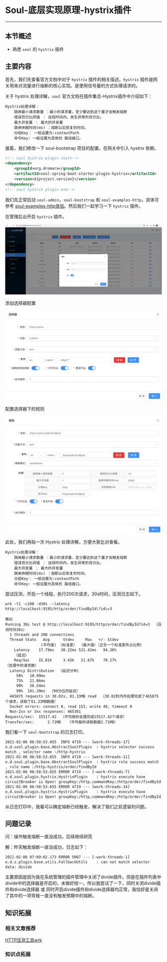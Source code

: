 # Soul-底层实现原理-hystrix插件

------

## 本节概述

- 熟悉 `soul` 的 `hystrix` 插件

## 主要内容

首先，我们先查看官方文档中对于 `hystrix` 插件的相关描述。`hystrix` 插件是网关用来对流量进行熔断的核心实现。是使用信号量的方式处理请求的。

关于 hystrix 处理详解，`soul` 官方文档在插件集合-Hystrix插件中介绍如下：

```
Hystrix处理详解：
	跳闸最小请求数量 ：最小的请求量，至少要达到这个量才会触发熔断
	错误百分比阀值 ： 这段时间内，发生异常的百分比。
	最大并发量 ： 最大的并发量
	跳闸休眠时间(ms) ：熔断以后恢复的时间。
	分组Key： 一般设置为:contextPath
	命令Key: 一般设置为具体的 路径接口。
```

接着，我们修改一下 soul-bootstrap 项目的配置，在网关中引入 hystrix 依赖。

```xml
<!-- soul hystrix plugin start-->
<dependency>
    <groupId>org.dromara</groupId>
    <artifactId>soul-spring-boot-starter-plugin-hystrix</artifactId>
    <version>${project.version}</version>
</dependency>
<!-- soul hystrix plugin end-->
```

我们先正常启动 `soul-admin`，`soul-bootstrap` 和 `soul-examples-http`，具体可参考 [soul-examples-http体验](https://github.com/itmiwang/SE-Notes/blob/main/SourceCode/Soul/03.soul-examples-http%E4%BD%93%E9%AA%8C.md)。然后我们一起学习一下 `hystrix` 插件。

在管理后台开启 `hystrix` 插件。

![image-20210205062307123](picture/13.Soul-%E5%BA%95%E5%B1%82%E5%AE%9E%E7%8E%B0%E5%8E%9F%E7%90%86-hystrix%E6%8F%92%E4%BB%B6/image-20210205062307123.png)



添加选择器配置

![image-20210206071552676](picture/13.Soul-%E5%BA%95%E5%B1%82%E5%AE%9E%E7%8E%B0%E5%8E%9F%E7%90%86-hystrix%E6%8F%92%E4%BB%B6/image-20210206071552676.png)

配置选择器下的规则

![image-20210206071636820](picture/13.Soul-%E5%BA%95%E5%B1%82%E5%AE%9E%E7%8E%B0%E5%8E%9F%E7%90%86-hystrix%E6%8F%92%E4%BB%B6/image-20210206071636820.png)

此处，我们再贴一次 Hystrix 处理详解，方便大家比对查看。

```
Hystrix处理详解：
	跳闸最小请求数量 ：最小的请求量，至少要达到这个量才会触发熔断
	错误百分比阀值 ： 这段时间内，发生异常的百分比。
	最大并发量 ： 最大的并发量
	跳闸休眠时间(ms) ：熔断以后恢复的时间。
	分组Key： 一般设置为:contextPath
	命令Key: 一般设置为具体的 路径接口。
```



尝试压测，开启一个线程，执行200次请求，30s时间，压测日志如下。

```
wrk -t1 -c200 -d30s --latency http://localhost:9195/http/order/findById\?id\=3
 
输出
Running 30s test @ http://localhost:9195/http/order/findById?id=3  （压测时间30s）
  1 threads and 200 connections
  Thread Stats   Avg      Stdev     Max   +/- Stdev
  				(平均值) （标准差） （最大值）（正负一个标准差所占比例）
    Latency    17.79ms   30.22ms 521.41ms   94.36%
    （延迟）
    Req/Sec    15.81k     3.43k   21.67k    70.27%
（处理中的请求数）
  Latency Distribution  （延迟分布）
     50%   10.99ms
     75%   21.06ms
     90%   36.54ms
     99%  101.20ms  （99分位的延迟）
  465875 requests in 30.02s, 81.33MB read  （30.02秒内共处理完成了465875个请求，读取了81.33MB数据）
  Socket errors: connect 0, read 153, write 48, timeout 0
  Non-2xx or 3xx responses: 465381
Requests/sec:  15517.42  （平均每秒处理完成15517.42个请求）
Transfer/sec:      2.71MB   （平均每秒读取数据2.71MB）

```

我们看一下 `soul-bootstrap` 的日志打印。

```
2021-02-06 06:58:53.655  INFO 4719 --- [work-threads-17] o.d.soul.plugin.base.AbstractSoulPlugin  : hystrix selector success match , selector name :/http-hystrix
2021-02-06 06:58:53.655  INFO 4719 --- [work-threads-11] o.d.soul.plugin.base.AbstractSoulPlugin  : hystrix rule success match , rule name :/http-hystrix/order/findById
2021-02-06 06:58:53.655 ERROR 4719 --- [-work-threads-7] o.d.soul.plugin.hystrix.HystrixPlugin    : hystrix execute have circuitBreaker is Open! groupKey:/http,commandKey:/http/order/findById
2021-02-06 06:58:53.655 ERROR 4719 --- [work-threads-14] o.d.soul.plugin.hystrix.HystrixPlugin    : hystrix execute have circuitBreaker is Open! groupKey:/http,commandKey:/http/order/findById
```

从日志打印中，我看可以确定熔断已经触发，解决了我们之前遗留的问题。



## 问题记录

问：操作触发熔断一直没成功，后续继续研究

解：昨天触发熔断一直没成功，日志如下：

```
2021-02-06 07:09:02.173 ERROR 5007 --- [-work-threads-1] o.d.s.plugin.base.utils.FallbackUtils    : can not match selector data: divide
```

主要原因是因为我在系统管理的插件管理中关闭了divide插件。但是在插件列表中divide中的选择器是开启的，未做好统一。所以我尝试了一下，同时关闭divide插件和divide选择器 或 同时开启divide插件和divide选择器均正常，我恰好是关闭了其中的一项导致一直没有触发预期中的熔断。

## 知识拓展

### 相关文章推荐

[HTTP压测工具wrk](https://www.cnblogs.com/xinzhao/p/6233009.html)

### 知识点拓展

